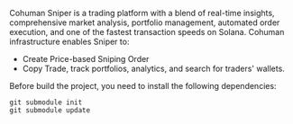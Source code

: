 Cohuman Sniper is a trading platform with a blend of real-time insights, comprehensive market analysis, portfolio
management, automated order execution, and one of the fastest transaction speeds on Solana.
Cohuman infrastructure enables Sniper to:

* Create Price-based Sniping Order
* Copy Trade, track portfolios, analytics, and search for traders' wallets.

Before build the project, you need to install the following dependencies:

```shell
git submodule init
git submodule update
```


